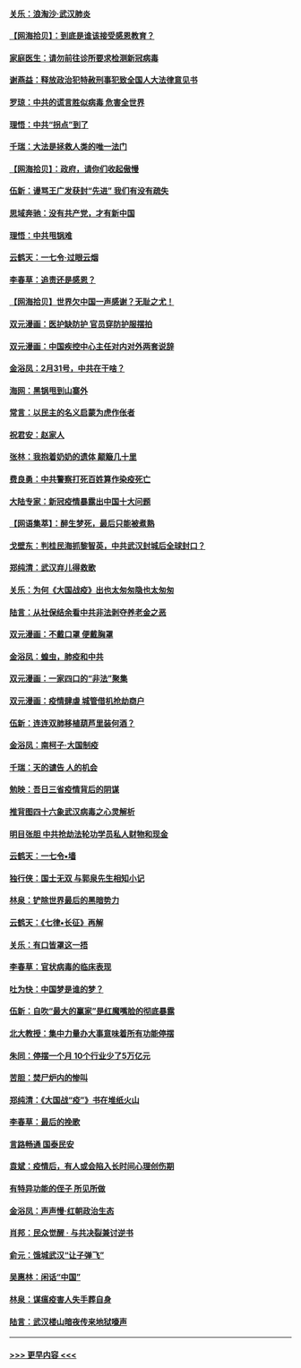 #### [关乐：浪淘沙·武汉肺炎](../pages/nsc993/n11931792.md?t=03112203) 
#### [【网海拾贝】：到底是谁该接受感恩教育？](../pages/nsc993/n11931552.md?t=03112203) 
#### [家庭医生：请勿前往诊所要求检测新冠病毒](../pages/nsc993/n11929190.md?t=03112203) 
#### [谢燕益：释放政治犯特赦刑事犯致全国人大法律意见书](../pages/nsc993/n11928978.md?t=03112203) 
#### [罗琼：中共的谎言胜似病毒 危害全世界](../pages/nsc993/n11922636.md?t=03112203) 
#### [理悟：中共“拐点”到了](../pages/nsc993/n11928496.md?t=03112203) 
#### [千瑞：大法是拯救人类的唯一法门](../pages/nsc993/n11927637.md?t=03112203) 
#### [【网海拾贝】：政府，请你们收起傲慢](../pages/nsc993/n11926932.md?t=03112203) 
#### [伍新：谩骂王广发获封“先进” 我们有没有疏失](../pages/nsc993/n11926101.md?t=03112203) 
#### [思域奔驰：没有共产党，才有新中国](../pages/nsc993/n11926058.md?t=03112203) 
#### [理悟：中共甩锅难](../pages/nsc993/n11925355.md?t=03112203) 
#### [云鹤天：一七令·过眼云烟](../pages/nsc993/n11925284.md?t=03112203) 
#### [李春草：追责还是感恩？](../pages/nsc993/n11925274.md?t=03112203) 
#### [【网海拾贝】世界欠中国一声感谢？无耻之尤！](../pages/nsc993/n11925239.md?t=03112203) 
#### [双元漫画：医护缺防护 官员穿防护服摆拍](../pages/nsc993/n11923899.md?t=03112203) 
#### [双元漫画：中国疾控中心主任对内对外两套说辞](../pages/nsc993/n11921994.md?t=03112203) 
#### [金浴凤：2月31号，中共在干啥？](../pages/nsc993/n11922706.md?t=03112203) 
#### [海网：黑锅甩到山寨外](../pages/nsc993/n11922688.md?t=03112203) 
#### [常言：以民主的名义启蒙为虎作伥者](../pages/nsc993/n11922217.md?t=03112203) 
#### [祝君安：赵家人](../pages/nsc993/n11922209.md?t=03112203) 
#### [张林：我抱着奶奶的遗体 颠簸几十里](../pages/nsc993/n11920945.md?t=03112203) 
#### [费良勇：中共警察打死百姓算作染疫死亡](../pages/nsc993/n11919264.md?t=03112203) 
#### [大陆专家：新冠疫情暴露出中国十大问题](../pages/nsc993/n11919187.md?t=03112203) 
#### [【网语集萃】：醉生梦死，最后只能被煮熟](../pages/nsc993/n11918994.md?t=03112203) 
#### [戈壁东：判桂民海抓黎智英，中共武汉封城后全球封口？](../pages/nsc993/n11917982.md?t=03112203) 
#### [郑纯清：武汉弃儿得救歌](../pages/nsc993/n11917881.md?t=03112203) 
#### [关乐：为何《大国战疫》出也太匆匆隐也太匆匆](../pages/nsc993/n11917792.md?t=03112203) 
#### [陆言：从社保结余看中共非法剥夺养老金之恶](../pages/nsc993/n11917084.md?t=03112203) 
#### [双元漫画：不戴口罩 便戴胸罩](../pages/nsc993/n11916447.md?t=03112203) 
#### [金浴凤：蝗虫，肺疫和中共](../pages/nsc993/n11916904.md?t=03112203) 
#### [双元漫画：一家四口的“非法”聚集](../pages/nsc993/n11916378.md?t=03112203) 
#### [双元漫画：疫情肆虐 城管借机抢劫商户](../pages/nsc993/n11916310.md?t=03112203) 
#### [伍新：连连双肺移植葫芦里装何酒？](../pages/nsc993/n11913667.md?t=03112203) 
#### [金浴凤：南柯子·大国制疫](../pages/nsc993/n11913657.md?t=03112203) 
#### [千瑞：天的谴告  人的机会](../pages/nsc993/n11913309.md?t=03112203) 
#### [勉映：吾日三省疫情背后的阴谋](../pages/nsc993/n11913079.md?t=03112203) 
#### [推背图四十六象武汉病毒之心灵解析](../pages/nsc993/n11911761.md?t=03112203) 
#### [明目张胆 中共抢劫法轮功学员私人财物和现金](../pages/nsc993/n11910262.md?t=03112203) 
#### [云鹤天：一七令▪墙](../pages/nsc993/n11910627.md?t=03112203) 
#### [独行侠：国士无双 与郭泉先生相知小记](../pages/nsc993/n11910613.md?t=03112203) 
#### [林泉：铲除世界最后的黑暗势力](../pages/nsc993/n11909320.md?t=03112203) 
#### [云鹤天：《七律▪长征》再解](../pages/nsc993/n11909327.md?t=03112203) 
#### [关乐：有口皆罩这一捂](../pages/nsc993/n11908393.md?t=03112203) 
#### [李春草：官状病毒的临床表现](../pages/nsc993/n11908339.md?t=03112203) 
#### [吐为快：中国梦是谁的梦？](../pages/nsc993/n11906564.md?t=03112203) 
#### [伍新：自吹“最大的赢家”是红魔嘴脸的彻底暴露](../pages/nsc993/n11906407.md?t=03112203) 
#### [北大教授：集中力量办大事意味着所有功能停摆](../pages/nsc993/n11904800.md?t=03112203) 
#### [朱同：停摆一个月 10个行业少了5万亿元](../pages/nsc993/n11904498.md?t=03112203) 
#### [苦胆：焚尸炉内的惨叫](../pages/nsc993/n11904479.md?t=03112203) 
#### [郑纯清：《大国战“疫”》书在堆纸火山](../pages/nsc993/n11904450.md?t=03112203) 
#### [李春草：最后的挽歌](../pages/nsc993/n11904441.md?t=03112203) 
#### [言路畅通 国泰民安](../pages/nsc993/n11904222.md?t=03112203) 
#### [袁斌：疫情后，有人或会陷入长时间心理创伤期](../pages/nsc993/n11901514.md?t=03112203) 
#### [有特异功能的侄子 所见所做](../pages/nsc993/n11901154.md?t=03112203) 
#### [金浴凤：声声慢‧红朝政治生态](../pages/nsc993/n11899553.md?t=03112203) 
#### [肖邦：民众觉醒 · 与共决裂兼讨逆书](../pages/nsc993/n11898435.md?t=03112203) 
#### [俞元：饿城武汉“让子弹飞”](../pages/nsc993/n11898344.md?t=03112203) 
#### [吴惠林：闲话“中国”](../pages/nsc993/n11898182.md?t=03112203) 
#### [林泉：谋瘟疫害人失手葬自身](../pages/nsc993/n11897892.md?t=03112203) 
#### [陆言：武汉楼山暗夜传来地狱嚎声](../pages/nsc993/n11897033.md?t=03112203) 

----
#### [ >>> 更早内容 <<< ](../indexes/nsc993-earlier.md)
